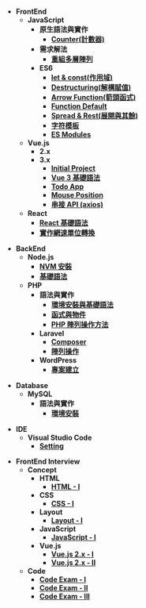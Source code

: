 <!-- 前端 -->
- **FrontEnd**
  - **JavaScript**
    - **原生語法與實作**
      - [**Counter(計數器)**](FrontEnd/JavaScript/Vanilla/js-counter.md)
    - **需求解法**
      - [**重組多層陣列**](FrontEnd/JavaScript/Solution/array-operating.md)
    - **ES6**
      - [**let & const(作用域)**](FrontEnd/JavaScript/ES6/let-const.md)
      - [**Destructuring(解構賦值)**](FrontEnd/JavaScript/ES6/destructuring.md)
      - [**Arrow Function(箭頭函式)**](FrontEnd/JavaScript/ES6/arrow-function.md)
      - [**Function Default**](FrontEnd/JavaScript/ES6/function-default.md)
      - [**Spread & Rest(展開與其餘)**](FrontEnd/JavaScript/ES6/spread-rest.md)
      - [**字符模板**](FrontEnd/JavaScript/ES6/template-strings.md)
      - [**ES Modules**](FrontEnd/JavaScript/ES6/es-modules.md)
  - **Vue.js**
    - **2.x**
    - **3.x**
      - [**Initial Project**](FrontEnd/Vue.js/3.x/initial.md)
      - [**Vue 3 基礎語法**](FrontEnd/Vue.js/3.x/grammar.md)
      - [**Todo App**](FrontEnd/Vue.js/3.x/todo.md)
      - [**Mouse Position**](FrontEnd/Vue.js/3.x/mouse-position.md)
      - [**串接 API (axios)**](FrontEnd/Vue.js/3.x/dog-api.md)
  - **React**
    - [**React 基礎語法**](FrontEnd/React/grammar.md)
    - [**實作網速單位轉換**](FrontEnd/React/speed.md)
<!-- 後端 -->
- **BackEnd**
  - **Node.js**
    - [**NVM 安裝**](BackEnd/Node.js/Vanilla/nvm.md)
    - [**基礎語法**](BackEnd/Node.js/Vanilla/grammar.md)
  - **PHP**
    - **語法與實作**
      - [**環境安裝與基礎語法**](BackEnd/PHP/Vanilla/grammar.md)
      - [**函式與物件**](BackEnd/PHP/Vanilla/function-object.md)
      - [**PHP 陣列操作方法**](BackEnd/PHP/Vanilla/array-operating.md)
    - **Laravel**
      - [**Composer**](BackEnd/PHP/Laravel/composer.md)
      - [**陣列操作**](BackEnd/PHP/Laravel/operating.md)
    - **WordPress**
      - [**專案建立**](BackEnd/PHP/WordPress/init-project.md)
<!-- 資料庫 -->
- **Database**
  - **MySQL**
    - **語法與實作**
      - [**環境安裝**](DataBase/MySQL/install.md)
<!-- 編輯器 -->
- **IDE**
  - **Visual Studio Code**
    - [**Setting**](IDE/VSCode/vscode-setting.md)
<!-- 面試 -->
- **FrontEnd Interview**
  - **Concept**
    - **HTML**
      - [**HTML - I**](FrontEnd-Interview/HTML/html-I.md)
    - **CSS**
      - [**CSS - I**](FrontEnd-Interview/CSS/css-I.md)
    - **Layout**
      - [**Layout - I**](FrontEnd-Interview/Layout/layout-I.md)
    - **JavaScript**
      - [**JavaScript - I**](FrontEnd-Interview/JavaScript/javascript-I.md)
    - **Vue.js**
      - [**Vue.js 2.x - I**](FrontEnd-Interview/Vue.js(2.x)/vue.js-I.md)
      - [**Vue.js 2.x - II**](FrontEnd-Interview/Vue.js(2.x)/vue.js-II.md)
  - **Code**
    - [**Code Exam - I**](FrontEnd-Interview/Code/code-I.md)
    - [**Code Exam - II**](FrontEnd-Interview/Code/code-II.md)
    - [**Code Exam - III**](FrontEnd-Interview/Code/code-III.md)